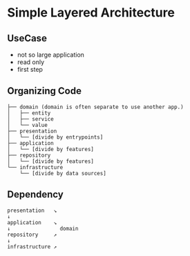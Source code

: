 # Simple Layered Architecture

## UseCase

- not so large application
- read only
- first step

## Organizing Code

```text
├── domain (domain is often separate to use another app.)
│   ├── entity
│   ├── service
│   └── value
├── presentation
│   └── [divide by entrypoints]
├── application
│   └── [divide by features]
├── repository
│   └── [divide by features]
└── infrastructure
    └── [divide by data sources]
```

## Dependency

```text
presentation   ↘ ︎
↓
application    ↘ ︎
↓                domain
repository     ↗︎
↓
infrastructure ↗︎
````
